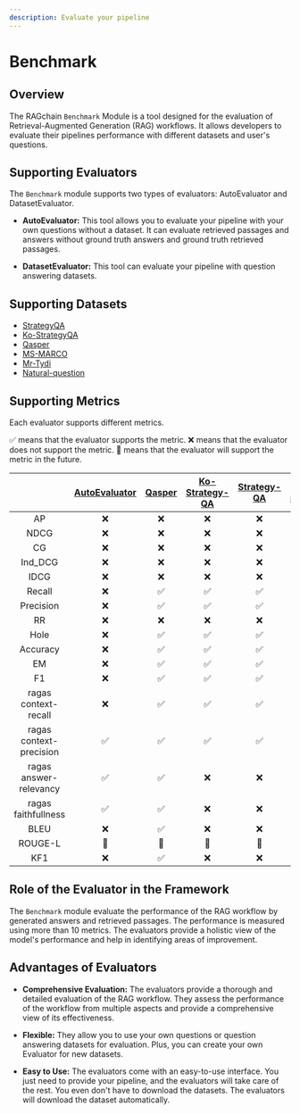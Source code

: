 ```yaml
---
description: Evaluate your pipeline
---
```


# Benchmark

## Overview

The RAGchain `Benchmark` Module is a tool designed for the evaluation of Retrieval-Augmented Generation (RAG) workflows.
It allows developers to evaluate their pipelines performance with different datasets and user's questions.

## Supporting Evaluators

The `Benchmark` module supports two types of evaluators: AutoEvaluator and DatasetEvaluator.

- **AutoEvaluator:** This tool allows you to evaluate your pipeline with your own questions without a dataset. It can
  evaluate retrieved passages and answers without ground truth answers and ground truth retrieved passages.

- **DatasetEvaluator:** This tool can evaluate your pipeline with question answering datasets.
  

## Supporting Datasets
- [StrategyQA](https://allenai.org/data/strategyqa)
- [Ko-StrategyQA](https://huggingface.co/datasets/NomaDamas/Ko-StrategyQA)
- [Qasper](https://allenai.org/data/qasper)
- [MS-MARCO](./dataset-evaluator/ms-marco.md)
- [Mr-Tydi](./dataset-evaluator/mr-tydi.md)
- [Natural-question](./dataset-evaluator/natural-question.md)

## Supporting Metrics

Each evaluator supports different metrics.

✅ means that the evaluator supports the metric.
❌ means that the evaluator does not support the metric.
🚧 means that the evaluator will support the metric in the future.

|                         | [AutoEvaluator](./auto-evaluator.md) | [Qasper](./dataset-evaluator/qasper.md) | [Ko-Strategy-QA](./dataset-evaluator/ko-strategy-qa.md) | [Strategy-QA](./dataset-evaluator/strategy-qa.md) | [ms-marco](./dataset-evaluator/ms-marco.md) | [mr-tydi](./dataset-evaluator/mr-tydi.md) | [natural-question](./dataset-evaluator/natural-question.md) |
|:-----------------------:|:------------------------------------:|:---------------------------------------:|:-------------------------------------------------------:|:-------------------------------------------------:|:-------------------------------------------:|:-----------------------------------------:|:-----------------------------------------:|
|           AP            |                  ❌                   |                    ❌                    |                            ❌                            |                         ❌                         |                      ✅                      |                      ❌                      |                      ❌                      |
|          NDCG           |                  ❌                   |                    ❌                    |                            ❌                            |                         ❌                         |                      ✅                      |                      ❌                      |                      ❌                      |
|           CG            |                  ❌                   |                    ❌                    |                            ❌                            |                         ❌                         |                      ✅                      |                      ❌                      |                      ❌                      |
|         Ind_DCG         |                  ❌                   |                    ❌                    |                            ❌                            |                         ❌                         |                      ✅                      |                      ❌                      |                      ❌                      |
|          IDCG           |                  ❌                   |                    ❌                    |                            ❌                            |                         ❌                         |                      ✅                      |                      ❌                      |                      ❌                      |
|         Recall          |                  ❌                   |                    ✅                    |                            ✅                            |                         ✅                         |                      ✅                      |                      ✅                      |                      ✅                      |
|        Precision        |                  ❌                   |                    ✅                    |                            ✅                            |                         ✅                         |                      ✅                      |                      ✅                      |                      ✅                      |
|           RR            |                  ❌                   |                    ❌                    |                            ❌                            |                         ❌                         |                      ✅                      |                      ❌                      |                      ❌                      |
|          Hole           |                  ❌                   |                    ✅                    |                            ✅                            |                         ✅                         |                      ✅                      |                      ✅                      |                      ✅                      |
|        Accuracy         |                  ❌                   |                    ✅                    |                            ✅                            |                         ✅                         |                      ✅                      |                      ✅                      |                      ✅                      |
|           EM            |                  ❌                   |                    ✅                    |                            ✅                            |                         ✅                         |                      ✅                      |                      ✅                      |                      ✅                      |
|           F1            |                  ❌                   |                    ✅                    |                            ✅                            |                         ✅                         |                      ✅                      |                      ✅                      |                      ✅                      |
|  ragas context-recall   |                  ❌                   |                    ✅                    |                            ✅                            |                         ✅                         |                      ✅                      |                      ✅                      |                      ✅                      |
| ragas context-precision |                  ✅                   |                    ✅                    |                            ✅                            |                         ✅                         |                      ✅                      |                      ✅                      |                      ✅                      |
| ragas answer-relevancy  |                  ✅                   |                    ✅                    |                            ❌                            |                         ❌                         |                      ✅                      |                      ❌                      |                      ✅                      |
|   ragas faithfullness   |                  ✅                   |                    ✅                    |                            ❌                            |                         ❌                         |                      ✅                      |                      ❌                      |                      ✅                      |
|          BLEU           |                  ❌                   |                    ✅                    |                            ❌                            |                         ❌                         |                      ✅                      |                      ❌                      |                      ✅                      |
|         ROUGE-L         |                  🚧                  |                   🚧                    |                           🚧                            |                        🚧                         |                     🚧                      |                      🚧                      |                      🚧                      |
|           KF1           |                  ❌                   |                    ✅                    |                            ❌                            |                         ❌                         |                      ✅                      |                      ❌                      |                      ✅                      |

## Role of the Evaluator in the Framework

The `Benchmark` module evaluate the performance of the RAG workflow by generated answers and retrieved passages. The
performance is measured using more than 10 metrics. The evaluators provide a holistic view of the model's performance
and help in identifying areas of improvement.

## Advantages of Evaluators

- **Comprehensive Evaluation:** The evaluators provide a thorough and detailed evaluation of the RAG workflow. They
  assess the performance of the workflow from multiple aspects and provide a comprehensive view of its effectiveness.

- **Flexible:** They allow you to use your own questions or question answering datasets for evaluation. Plus, you can
  create your own Evaluator for new datasets.

- **Easy to Use:** The evaluators come with an easy-to-use interface. You just need to provide your pipeline, and the
  evaluators will take care of the rest. You even don't have to download the datasets. The evaluators will download the
  dataset automatically.
